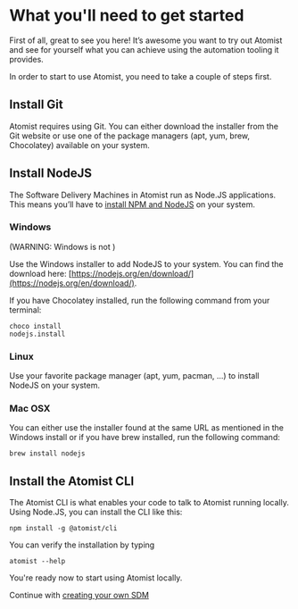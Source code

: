 # What you'll need to get started

First of all, great to see you here! It’s awesome you want to try out Atomist and see for yourself what you can achieve using the automation tooling it provides.

In order to start to use Atomist, you need to take a couple of steps first.

## Install Git

Atomist requires using Git. You can either download the installer from the Git website or use one of the package managers (apt, yum, brew, Chocolatey) available on your system.

## Install NodeJS

The Software Delivery Machines in Atomist run as Node.JS applications. This means you’ll have to [install NPM and NodeJS](https://www.npmjs.com/get-npm) on your system.

### Windows

(WARNING: Windows is not )

Use the Windows installer to add NodeJS to your system. You can find the download here: [https://nodejs.org/en/download/](https://nodejs.org/en/download/).

If you have Chocolatey installed, run the following command from your terminal:

```
choco install 
nodejs.install
```

### Linux

Use your favorite package manager (apt, yum, pacman, ...) to install NodeJS on your system.

### Mac OSX

You can either use the installer found at the same URL as mentioned in the Windows install or if you have brew installed, run the following command:

```
brew install nodejs
```

## Install the Atomist CLI

The Atomist CLI is what enables your code to talk to Atomist running locally. Using Node.JS, you can install the CLI 
like this:

```
npm install -g @atomist/cli
```

You can verify the installation by typing 

```
atomist --help
```

You're ready now to start using Atomist locally.

Continue with [creating your own SDM](creating-new-sdm.md)

